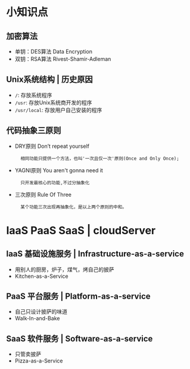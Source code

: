 # 小知识点

## 加密算法

* 单钥：DES算法 Data Encryption
* 双钥：RSA算法 Rivest-Shamir-Adleman

## Unix系统结构 | 历史原因

* `/`: 存放系统程序
* `/usr`: 存放Unix系统商开发的程序
* `/usr/local`: 存放用户自己安装的程序

## 代码抽象三原则

* DRY原则 Don’t repeat yourself
  ```
    相同功能只提供一个方法，也叫'一次且仅一次'原则(Once and Only Once);
  ```
* YAGNI原则 You aren't gonna need it
  ```
    只开发最核心的功能,不过分抽象化
  ```
* 三次原则 Rule Of Three
  ```
    某个功能三次出现再抽象化，是以上两个原则的中和。
  ```

# IaaS PaaS SaaS | cloudServer

## IaaS 基础设施服务 | Infrastructure-as-a-service

* 用别人的厨房，炉子，煤气，烤自己的披萨
* Kitchen-as-a-Service

## PaaS 平台服务 | Platform-as-a-service

* 自己只设计披萨的味道
* Walk-In-and-Bake

## SaaS 软件服务 | Software-as-a-service

* 只管卖披萨
* Pizza-as-a-Service
